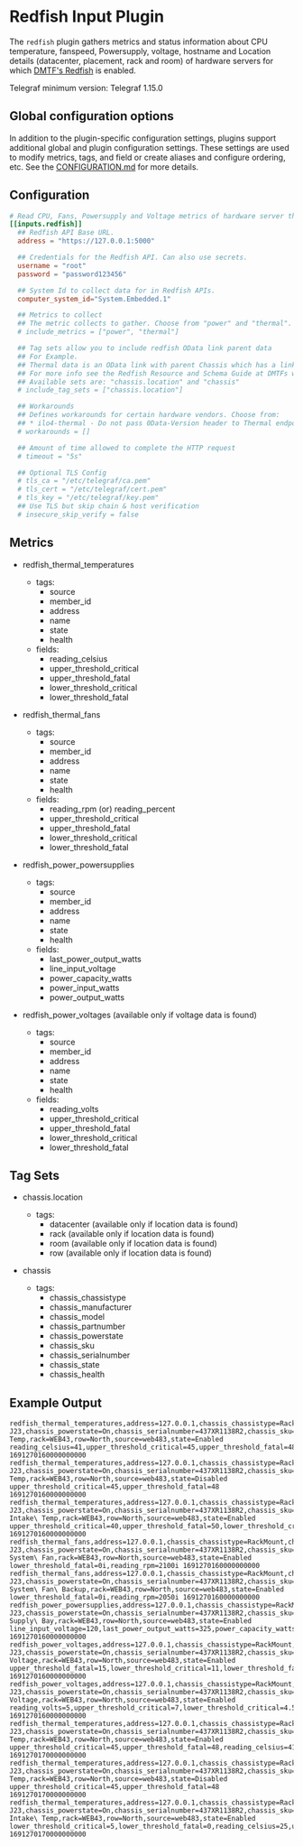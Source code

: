 # Redfish Input Plugin

The `redfish` plugin gathers metrics and status information about CPU
temperature, fanspeed, Powersupply, voltage, hostname and Location details
(datacenter, placement, rack and room) of hardware servers for which [DMTF's
Redfish](https://redfish.dmtf.org/) is enabled.

Telegraf minimum version: Telegraf 1.15.0

## Global configuration options <!-- @/docs/includes/plugin_config.md -->

In addition to the plugin-specific configuration settings, plugins support
additional global and plugin configuration settings. These settings are used to
modify metrics, tags, and field or create aliases and configure ordering, etc.
See the [CONFIGURATION.md][CONFIGURATION.md] for more details.

[CONFIGURATION.md]: ../../../docs/CONFIGURATION.md#plugins

## Configuration

```toml @sample.conf
# Read CPU, Fans, Powersupply and Voltage metrics of hardware server through redfish APIs
[[inputs.redfish]]
  ## Redfish API Base URL.
  address = "https://127.0.0.1:5000"

  ## Credentials for the Redfish API. Can also use secrets.
  username = "root"
  password = "password123456"

  ## System Id to collect data for in Redfish APIs.
  computer_system_id="System.Embedded.1"

  ## Metrics to collect
  ## The metric collects to gather. Choose from "power" and "thermal".
  # include_metrics = ["power", "thermal"]

  ## Tag sets allow you to include redfish OData link parent data
  ## For Example.
  ## Thermal data is an OData link with parent Chassis which has a link of Location.
  ## For more info see the Redfish Resource and Schema Guide at DMTFs website.
  ## Available sets are: "chassis.location" and "chassis"
  # include_tag_sets = ["chassis.location"]

  ## Workarounds
  ## Defines workarounds for certain hardware vendors. Choose from:
  ## * ilo4-thermal - Do not pass 0Data-Version header to Thermal endpoint
  # workarounds = []

  ## Amount of time allowed to complete the HTTP request
  # timeout = "5s"

  ## Optional TLS Config
  # tls_ca = "/etc/telegraf/ca.pem"
  # tls_cert = "/etc/telegraf/cert.pem"
  # tls_key = "/etc/telegraf/key.pem"
  ## Use TLS but skip chain & host verification
  # insecure_skip_verify = false
```

## Metrics

- redfish_thermal_temperatures
  - tags:
    - source
    - member_id
    - address
    - name
    - state
    - health
  - fields:
    - reading_celsius
    - upper_threshold_critical
    - upper_threshold_fatal
    - lower_threshold_critical
    - lower_threshold_fatal

- redfish_thermal_fans
  - tags:
    - source
    - member_id
    - address
    - name
    - state
    - health
  - fields:
    - reading_rpm (or) reading_percent
    - upper_threshold_critical
    - upper_threshold_fatal
    - lower_threshold_critical
    - lower_threshold_fatal

- redfish_power_powersupplies
  - tags:
    - source
    - member_id
    - address
    - name
    - state
    - health
  - fields:
    - last_power_output_watts
    - line_input_voltage
    - power_capacity_watts
    - power_input_watts
    - power_output_watts

- redfish_power_voltages (available only if voltage data is found)
  - tags:
    - source
    - member_id
    - address
    - name
    - state
    - health
  - fields:
    - reading_volts
    - upper_threshold_critical
    - upper_threshold_fatal
    - lower_threshold_critical
    - lower_threshold_fatal

## Tag Sets

- chassis.location
  - tags:
    - datacenter (available only if location data is found)
    - rack (available only if location data is found)
    - room (available only if location data is found)
    - row (available only if location data is found)

- chassis
  - tags:
    - chassis_chassistype
    - chassis_manufacturer
    - chassis_model
    - chassis_partnumber
    - chassis_powerstate
    - chassis_sku
    - chassis_serialnumber
    - chassis_state
    - chassis_health

## Example Output

```text
redfish_thermal_temperatures,address=127.0.0.1,chassis_chassistype=RackMount,chassis_health=OK,chassis_manufacturer=Contoso,chassis_model=3500RX,chassis_partnumber=224071-J23,chassis_powerstate=On,chassis_serialnumber=437XR1138R2,chassis_sku=8675309,chassis_state=Enabled,health=OK,member_id=0,name=CPU1\ Temp,rack=WEB43,row=North,source=web483,state=Enabled reading_celsius=41,upper_threshold_critical=45,upper_threshold_fatal=48 1691270160000000000
redfish_thermal_temperatures,address=127.0.0.1,chassis_chassistype=RackMount,chassis_health=OK,chassis_manufacturer=Contoso,chassis_model=3500RX,chassis_partnumber=224071-J23,chassis_powerstate=On,chassis_serialnumber=437XR1138R2,chassis_sku=8675309,chassis_state=Enabled,member_id=1,name=CPU2\ Temp,rack=WEB43,row=North,source=web483,state=Disabled upper_threshold_critical=45,upper_threshold_fatal=48 1691270160000000000
redfish_thermal_temperatures,address=127.0.0.1,chassis_chassistype=RackMount,chassis_health=OK,chassis_manufacturer=Contoso,chassis_model=3500RX,chassis_partnumber=224071-J23,chassis_powerstate=On,chassis_serialnumber=437XR1138R2,chassis_sku=8675309,chassis_state=Enabled,health=OK,member_id=2,name=Chassis\ Intake\ Temp,rack=WEB43,row=North,source=web483,state=Enabled upper_threshold_critical=40,upper_threshold_fatal=50,lower_threshold_critical=5,lower_threshold_fatal=0,reading_celsius=25 1691270160000000000
redfish_thermal_fans,address=127.0.0.1,chassis_chassistype=RackMount,chassis_health=OK,chassis_manufacturer=Contoso,chassis_model=3500RX,chassis_partnumber=224071-J23,chassis_powerstate=On,chassis_serialnumber=437XR1138R2,chassis_sku=8675309,chassis_state=Enabled,health=OK,member_id=0,name=BaseBoard\ System\ Fan,rack=WEB43,row=North,source=web483,state=Enabled lower_threshold_fatal=0i,reading_rpm=2100i 1691270160000000000
redfish_thermal_fans,address=127.0.0.1,chassis_chassistype=RackMount,chassis_health=OK,chassis_manufacturer=Contoso,chassis_model=3500RX,chassis_partnumber=224071-J23,chassis_powerstate=On,chassis_serialnumber=437XR1138R2,chassis_sku=8675309,chassis_state=Enabled,health=OK,member_id=1,name=BaseBoard\ System\ Fan\ Backup,rack=WEB43,row=North,source=web483,state=Enabled lower_threshold_fatal=0i,reading_rpm=2050i 1691270160000000000
redfish_power_powersupplies,address=127.0.0.1,chassis_chassistype=RackMount,chassis_health=OK,chassis_manufacturer=Contoso,chassis_model=3500RX,chassis_partnumber=224071-J23,chassis_powerstate=On,chassis_serialnumber=437XR1138R2,chassis_sku=8675309,chassis_state=Enabled,health=Warning,member_id=0,name=Power\ Supply\ Bay,rack=WEB43,row=North,source=web483,state=Enabled line_input_voltage=120,last_power_output_watts=325,power_capacity_watts=800 1691270160000000000
redfish_power_voltages,address=127.0.0.1,chassis_chassistype=RackMount,chassis_health=OK,chassis_manufacturer=Contoso,chassis_model=3500RX,chassis_partnumber=224071-J23,chassis_powerstate=On,chassis_serialnumber=437XR1138R2,chassis_sku=8675309,chassis_state=Enabled,health=OK,member_id=0,name=VRM1\ Voltage,rack=WEB43,row=North,source=web483,state=Enabled upper_threshold_fatal=15,lower_threshold_critical=11,lower_threshold_fatal=10,reading_volts=12,upper_threshold_critical=13 1691270160000000000
redfish_power_voltages,address=127.0.0.1,chassis_chassistype=RackMount,chassis_health=OK,chassis_manufacturer=Contoso,chassis_model=3500RX,chassis_partnumber=224071-J23,chassis_powerstate=On,chassis_serialnumber=437XR1138R2,chassis_sku=8675309,chassis_state=Enabled,health=OK,member_id=1,name=VRM2\ Voltage,rack=WEB43,row=North,source=web483,state=Enabled reading_volts=5,upper_threshold_critical=7,lower_threshold_critical=4.5 1691270160000000000
redfish_thermal_temperatures,address=127.0.0.1,chassis_chassistype=RackMount,chassis_health=OK,chassis_manufacturer=Contoso,chassis_model=3500RX,chassis_partnumber=224071-J23,chassis_powerstate=On,chassis_serialnumber=437XR1138R2,chassis_sku=8675309,chassis_state=Enabled,health=OK,member_id=0,name=CPU1\ Temp,rack=WEB43,row=North,source=web483,state=Enabled upper_threshold_critical=45,upper_threshold_fatal=48,reading_celsius=41 1691270170000000000
redfish_thermal_temperatures,address=127.0.0.1,chassis_chassistype=RackMount,chassis_health=OK,chassis_manufacturer=Contoso,chassis_model=3500RX,chassis_partnumber=224071-J23,chassis_powerstate=On,chassis_serialnumber=437XR1138R2,chassis_sku=8675309,chassis_state=Enabled,member_id=1,name=CPU2\ Temp,rack=WEB43,row=North,source=web483,state=Disabled upper_threshold_critical=45,upper_threshold_fatal=48 1691270170000000000
redfish_thermal_temperatures,address=127.0.0.1,chassis_chassistype=RackMount,chassis_health=OK,chassis_manufacturer=Contoso,chassis_model=3500RX,chassis_partnumber=224071-J23,chassis_powerstate=On,chassis_serialnumber=437XR1138R2,chassis_sku=8675309,chassis_state=Enabled,health=OK,member_id=2,name=Chassis\ Intake\ Temp,rack=WEB43,row=North,source=web483,state=Enabled lower_threshold_critical=5,lower_threshold_fatal=0,reading_celsius=25,upper_threshold_critical=40,upper_threshold_fatal=50 1691270170000000000
```
